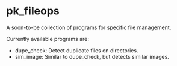 # pk_fileops
A soon-to-be collection of programs for specific file management.

Currently available programs are:
* dupe_check: Detect duplicate files on directories.
* sim_image: Similar to dupe_check, but detects similar images.